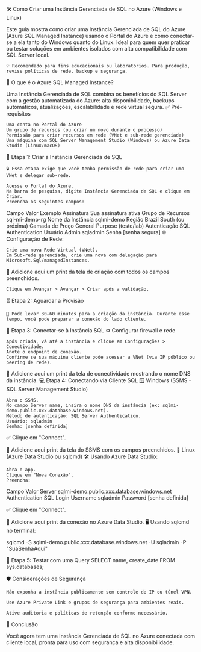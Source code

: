 🛠️ Como Criar uma Instância Gerenciada de SQL no Azure (Windows e Linux)

Este guia mostra como criar uma Instância Gerenciada de SQL do Azure (Azure SQL Managed Instance) usando o Portal do Azure e como conectar-se a ela tanto do Windows quanto do Linux. Ideal para quem quer praticar ou testar soluções em ambientes isolados com alta compatibilidade com SQL Server local.

    💡 Recomendado para fins educacionais ou laboratórios. Para produção, revise políticas de rede, backup e segurança.

📌 O que é o Azure SQL Managed Instance?

Uma Instância Gerenciada de SQL combina os benefícios do SQL Server com a gestão automatizada do Azure: alta disponibilidade, backups automáticos, atualizações, escalabilidade e rede virtual segura.
✅ Pré-requisitos

    Uma conta no Portal do Azure
    Um grupo de recursos (ou criar um novo durante o processo)
    Permissão para criar recursos em rede (VNet e sub-rede gerenciada)
    Uma máquina com SQL Server Management Studio (Windows) ou Azure Data Studio (Linux/macOS)

🧱 Etapa 1: Criar a Instância Gerenciada de SQL

    🔒 Essa etapa exige que você tenha permissão de rede para criar uma VNet e delegar sub-rede.

    Acesse o Portal do Azure.
    Na barra de pesquisa, digite Instância Gerenciada de SQL e clique em Criar.
    Preencha os seguintes campos:

Campo 	Valor Exemplo
Assinatura 	Sua assinatura ativa
Grupo de Recursos 	sql-mi-demo-rg
Nome da Instância 	sqlmi-demo
Região 	Brazil South (ou próxima)
Camada de Preço 	General Purpose (teste/lab)
Autenticação 	SQL Authentication
Usuário Admin 	sqladmin
Senha 	[senha segura]
🌐 Configuração de Rede:

    Crie uma nova Rede Virtual (VNet).
    Em Sub-rede gerenciada, crie uma nova com delegação para Microsoft.Sql/managedInstances.

📸 Adicione aqui um print da tela de criação com todos os campos preenchidos.

    Clique em Avançar > Avançar > Criar após a validação.

⏳ Etapa 2: Aguardar a Provisão

    🚧 Pode levar 30–60 minutos para a criação da instância. Durante esse tempo, você pode preparar a conexão do lado cliente.

🔗 Etapa 3: Conectar-se à Instância SQL
⚙️ Configurar firewall e rede

    Após criada, vá até a instância e clique em Configurações > Conectividade.
    Anote o endpoint de conexão.
    Confirme se sua máquina cliente pode acessar a VNet (via IP público ou peering de rede).

📸 Adicione aqui um print da tela de conectividade mostrando o nome DNS da instância.
💻 Etapa 4: Conectando via Cliente SQL
🪟 Windows (SSMS - SQL Server Management Studio)

    Abra o SSMS.
    No campo Server name, insira o nome DNS da instância (ex: sqlmi-demo.public.xxx.database.windows.net).
    Método de autenticação: SQL Server Authentication.
    Usuário: sqladmin
    Senha: [senha definida]

✅ Clique em "Connect".

📸 Adicione aqui print da tela do SSMS com os campos preenchidos.
🐧 Linux (Azure Data Studio ou sqlcmd)
🛠️ Usando Azure Data Studio:

    Abra o app.
    Clique em "Nova Conexão".
    Preencha:

Campo 	Valor
Server 	sqlmi-demo.public.xxx.database.windows.net
Authentication 	SQL Login
Username 	sqladmin
Password 	[senha definida]

✅ Clique em "Connect".

📸 Adicione aqui print da conexão no Azure Data Studio.
🖥️ Usando sqlcmd no terminal:

sqlcmd -S sqlmi-demo.public.xxx.database.windows.net -U sqladmin -P "SuaSenhaAqui"


🧪 Etapa 5: Testar com uma Query
SELECT name, create_date FROM sys.databases;


🛡️ Considerações de Segurança

    Não exponha a instância publicamente sem controle de IP ou túnel VPN.

    Use Azure Private Link e grupos de segurança para ambientes reais.

    Ative auditoria e políticas de retenção conforme necessário.


🧠 Conclusão

Você agora tem uma Instância Gerenciada de SQL no Azure conectada com cliente local, pronta para uso com segurança e alta disponibilidade.

